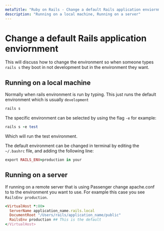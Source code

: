 ```yaml
---
metaTitle: "Ruby on Rails - Change a default Rails application enviornment"
description: "Running on a local machine, Running on a server"
---
```


# Change a default Rails application enviornment


This will discuss how to change the environment so when someone types `rails s` they boot in not development but in the environment they want.



## Running on a local machine


Normally when rails environment is run by typing. This just runs the default environment which is usually `development`

```ruby
rails s

```

The specific environment can be selected by using the flag `-e` for example:

```ruby
rails s -e test

```

Which will run the test environment.

The default environment can be changed in terminal by editing the `~/.bashrc` file, and adding the following line:

```ruby
export RAILS_ENV=production in your 

```



## Running on a server


If running on a remote server that is using Passenger change apache.conf to to the environment you want to use. For example this case you see `RailsEnv production`.

```ruby
<VirtualHost *:80>
  ServerName application_name.rails.local
  DocumentRoot "/Users/rails/application_name/public"
  RailsEnv production ## This is the default
</VirtualHost>

```

